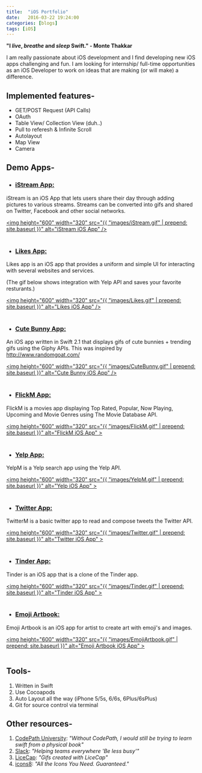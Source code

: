 ```yaml
---
title:  "iOS Portfolio"
date:   2016-03-22 19:24:00
categories: [blogs]
tags: [iOS]
---
```

**"I _live_, _breathe_ and _sleep_ Swift." - Monte Thakkar**

I am really passionate about iOS development and I find developing new iOS apps challenging and fun. I am looking for internship/ full-time opportunities as an iOS Developer to work on ideas that are making (or will make) a difference.

## Implemented features-

- GET/POST Request (API Calls)
- OAuth
- Table View/ Collection View (duh..)
- Pull to referesh & Infinite Scroll
- Autolayout
- Map View
- Camera

## Demo Apps-

- ### <a href="https://github.com/VeMoJa/iStream"> iStream App: </a> 

iStream is an iOS App that lets users share their day through adding pictures to various streams. Streams can be converted into gifs and shared on Twitter, Facebook and other social networks.

<a href="https://github.com/VeMoJa/iStream"><img  height="600" width="320" src="{{ "images/iStream.gif" | prepend: site.baseurl }}" alt="iStream iOS App" /></a>
<br /><br />

- ### <a href="https://github.com/Monte9/LikesApp"> Likes App: </a> 

Likes app is an iOS app that provides a uniform and simple UI for interacting with several websites and services. 

(The gif below shows integration with Yelp API and saves your favorite resturants.)

<a href="https://github.com/Monte9/LikesApp"><img  height="600" width="320" src="{{ "images/Likes.gif" | prepend: site.baseurl }}" alt="Likes iOS App" /></a>
<br /><br />

- ### <a href="https://github.com/Monte9/CuteBunnyApp"> Cute Bunny App: </a> 

An iOS app written in Swift 2.1 that displays gifs of cute bunnies + trending gifs using the Giphy APIs. This was inspired by <a href="http://www.randomgoat.com/">http://www.randomgoat.com/</a>

<a href="https://github.com/Monte9/CuteBunnyApp"><img  height="600" width="320" src="{{ "images/CuteBunny.gif" | prepend: site.baseurl }}" alt="Cute Bunny iOS App" /></a>
<br /><br />

- ### <a href="https://github.com/Monte9/MoviesDBApp-CodePathU"> FlickM App: </a>

FlickM is a movies app displaying Top Rated, Popular, Now Playing, Upcoming and Movie Genres using The Movie Database API.

<a href="https://github.com/Monte9/MoviesDBApp-CodePathU"><img  height="600" width="320" src="{{ "images/FlickM.gif" | prepend: site.baseurl }}" alt="FlickM iOS App" ></a>
<br /><br />

- ### <a href="https://github.com/Monte9/YelpApp-CodePathU"> Yelp App: </a>

YelpM is a Yelp search app using the Yelp API.

<a href="https://github.com/Monte9/YelpApp-CodePathU"><img  height="600" width="320" src="{{ "images/YelpM.gif" | prepend: site.baseurl }}" alt="Yelp iOS App" ></a>
<br /><br />

- ### <a href="https://github.com/Monte9/TwitterApp-CodePathU"> Twitter App: </a>

TwitterM is a basic twitter app to read and compose tweets the Twitter API.

<a href="https://github.com/Monte9/TwitterApp-CodePathU"><img  height="600" width="320" src="{{ "images/Twitter.gif" | prepend: site.baseurl }}" alt="Twitter iOS App" ></a>
<br /><br />

- ### <a href="https://github.com/Monte9/TinderApp-CodePathU"> Tinder App: </a>

Tinder is an iOS app that is a clone of the Tinder app.

<a href="https://github.com/Monte9/TinderApp-CodePathU"><img  height="600" width="320" src="{{ "images/Tinder.gif" | prepend: site.baseurl }}" alt="Tinder iOS App" ></a>
<br /><br />

- ### <a href="https://github.com/Monte9/Emoji-Artbook"> Emoji Artbook: </a>

Emoji Artbook is an iOS app for artist to create art with emoji's and images.

<a href="https://github.com/Monte9/Emoji-Artbook"><img  height="600" width="320" src="{{ "images/EmojiArtbook.gif" | prepend: site.baseurl }}" alt="Emoji Artbook iOS App" ></a>
<br /><br />


## Tools-

1. Written in Swift
2. Use Cocoapods
3. Auto Layout all the way (iPhone 5/5s, 6/6s, 6Plus/6sPlus)
4. Git for source control via terminal

## Other resources-
1. [CodePath University][codepath]: _"Without CodePath, I would still be trying to learn swift from a physical book"_
2. [Slack][slack]: _"Helping teams everywhere 'Be less busy'"_
3. [LiceCap][licecap]: _"Gifs created with LiceCap"_
4. [icons8][icons8]: _"All the Icons You Need. Guaranteed."_

[codepath]:      https://codepath.com/
[slack]:   https://slack.com/
[licecap]: http://www.cockos.com/licecap/
[icons8]: https://icons8.com/